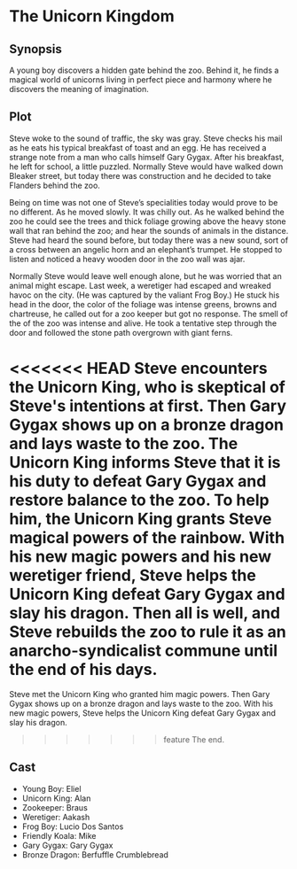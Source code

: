 # The Unicorn Kingdom

## Synopsis

A young boy discovers a hidden gate behind the zoo.
Behind it, he finds a magical world of unicorns living in perfect piece and harmony where he discovers the meaning of imagination.

## Plot

Steve woke to the sound of traffic, the sky was gray.
Steve checks his mail as he eats his typical breakfast of toast and an egg. He has received a strange note from a man who calls himself Gary Gygax. After his breakfast, he left for school, a little puzzled.
Normally Steve would have walked down Bleaker street, but today there was construction and he decided to take Flanders behind the zoo.

Being on time was not one of Steve’s specialities today would prove to be no different.
As he moved slowly. It was chilly out.
As he walked behind the zoo he could see the trees and thick foliage growing above the heavy stone wall that ran behind the zoo; and hear the sounds of animals in the distance.
Steve had heard the sound before, but today there was a new sound, sort of a cross between an angelic horn and an elephant’s trumpet.
He stopped to listen and noticed a heavy wooden door in the zoo wall was ajar.

Normally Steve would leave well enough alone, but he was worried that an animal might escape. Last week, a weretiger had escaped and wreaked havoc on the city. (He was captured by the valiant Frog Boy.)
He stuck his head in the door, the color of the foliage was intense greens, browns and chartreuse, he called out for a zoo keeper but got no response.
The smell of the of the zoo was intense and alive.
He took a tentative step through the door and followed the stone path overgrown with giant ferns.

<<<<<<< HEAD
Steve encounters the Unicorn King, who is skeptical of Steve's intentions at first. Then Gary Gygax shows up on a bronze dragon and lays waste to the zoo. The Unicorn King informs Steve that it is his duty to defeat Gary Gygax and restore balance to the zoo. To help him, the Unicorn King grants Steve magical powers of the rainbow. With his new magic powers and his new weretiger friend, Steve helps the Unicorn King defeat Gary Gygax and slay his dragon. Then all is well, and Steve rebuilds the zoo to rule it as an anarcho-syndicalist commune until the end of his days.
=======
Steve met the Unicorn King who granted him magic powers. Then Gary Gygax shows up on a bronze dragon and lays waste to the zoo. With his new magic powers, Steve helps the Unicorn King defeat Gary Gygax and slay his dragon.
>>>>>>> feature
The end.

## Cast

* Young Boy: Eliel
* Unicorn King: Alan
* Zookeeper: Braus
* Weretiger: Aakash
* Frog Boy: Lucio Dos Santos
* Friendly Koala: Mike
* Gary Gygax: Gary Gygax
* Bronze Dragon: Berfuffle Crumblebread
